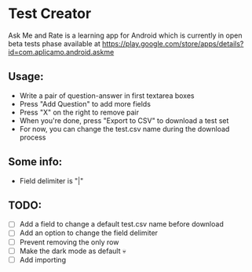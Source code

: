 # Test Creator
Ask Me and Rate is a learning app for Android which is currently in open beta tests phase available at https://play.google.com/store/apps/details?id=com.aplicamo.android.askme

## Usage:
- Write a pair of question-answer in first textarea boxes
- Press "Add Question" to add more fields
- Press "X" on the right to remove pair
- When you're done, press "Export to CSV" to download a test set
- For now, you can change the test.csv name during the download process

## Some info:
- Field delimiter is "|"

## TODO:
- [ ] Add a field to change a default test.csv name before download
- [ ] Add an option to change the field delimiter
- [ ] Prevent removing the only row
- [ ] Make the dark mode as default 💀
- [ ] Add importing
